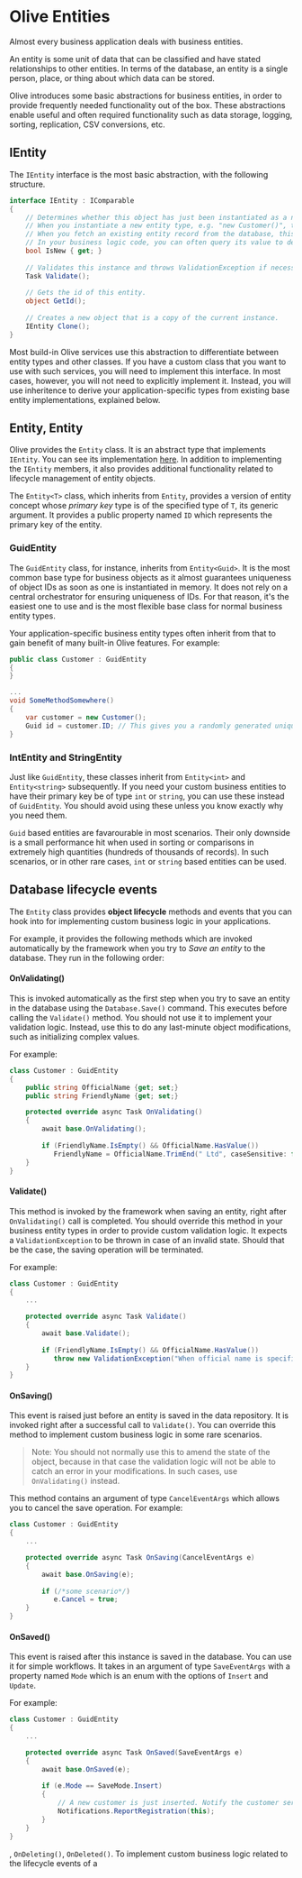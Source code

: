 # Olive Entities
Almost every business application deals with business entities. 

An entity is some unit of data that can be classified and have stated relationships to other entities.
In terms of the database, an entity is a single person, place, or thing about which data can be stored.

Olive introduces some basic abstractions for business entities, in order to provide frequently needed functionality out of the box. These abstractions enable useful and often required functionality such as data storage, logging, sorting, replication, CSV conversions, etc.

## IEntity
The `IEntity` interface is the most basic abstraction, with the following structure.
```csharp
interface IEntity : IComparable
{
    // Determines whether this object has just been instantiated as a new object, or represent an already persisted instance.
    // When you instantiate a new entity type, e.g. "new Customer()", this will be true. 
    // When you fetch an existing entity record from the database, this will be false.
    // In your business logic code, you can often query its value to determine the state of the object.
    bool IsNew { get; }
   
    // Validates this instance and throws ValidationException if necessary.
    Task Validate();
   
    // Gets the id of this entity.
    object GetId();
   
    // Creates a new object that is a copy of the current instance.
    IEntity Clone();
}
```
Most build-in Olive services use this abstraction to differentiate between entity types and other classes. If you have a custom class that you want to use with such services, you will need to implement this interface. In most cases, however, you will not need to explicitly implement it. Instead, you will use inheritence to derive your application-specific types from existing base entity implementations, explained below.

## Entity, Entity<T>
  
Olive provides the `Entity` class. It is an abstract type that implements `IEntity`. You can see its implementation [here](https://github.com/Geeksltd/Olive/blob/master/Olive.Entities/Entity.cs). In addition to implementing the `IEntity` members, it also provides additional functionality related to lifecycle management of entity objects.

The `Entity<T>` class, which inherits from `Entity`, provides a version of entity concept whose *primary key* type is of the specified type of `T`, its generic argument. It provides a public property named `ID` which represents the primary key of the entity. 

### GuidEntity
The `GuidEntity` class, for instance, inherits from `Entity<Guid>`. It is the most common base type for business objects as it almost guarantees uniqueness of object IDs as soon as one is instantiated in memory. It does not rely on a central orchestrator for ensuring uniqueness of IDs. For that reason, it's the easiest one to use and is the most flexible base class for normal business entity types.

Your application-specific business entity types often inherit from that to gain benefit of many built-in Olive features. For example:
```csharp
public class Customer : GuidEntity
{
}

...
void SomeMethodSomewhere()
{
    var customer = new Customer();
    Guid id = customer.ID; // This gives you a randomly generated unique Guid value.
}
```

### IntEntity and StringEntity
Just like `GuidEntity`, these classes inherit from `Entity<int>` and `Entity<string>` subsequently.
If you need your custom business entities to have their primary key be of type `int` or `string`, you can use these instead of `GuidEntity`. You should avoid using these unless you know exactly why you need them.

`Guid` based entities are favarourable in most scenarios. Their only downside is a small performance hit when used in sorting or comparisons in extremely high quantities (hundreds of thousands of records). In such scenarios, or in other rare cases, `int` or `string` based entities can be used.

## Database lifecycle events
The `Entity` class provides **object lifecycle** methods and events that you can hook into for implementing custom business logic in your applications.

For example, it provides the following methods which are invoked automatically by the framework when you try to *Save an entity* to the database. They run in the following order:

#### OnValidating()
This is invoked automatically as the first step when you try to save an entity in the database using the `Database.Save()` command. This executes before calling the `Validate()` method. You should not use it to implement your validation logic. Instead, use this to do any last-minute object modifications, such as initializing complex values.

For example:
```csharp
class Customer : GuidEntity
{
    public string OfficialName {get; set;}
    public string FriendlyName {get; set;}

    protected override async Task OnValidating()
    {
        await base.OnValidating();
        
        if (FriendlyName.IsEmpty() && OfficialName.HasValue())
           FriendlyName = OfficialName.TrimEnd(" Ltd", caseSensitive: false);
    }
}
```
        
#### Validate()
This method is invoked by the framework when saving an entity, right after `OnValidating()` call is completed.
You should override this method in your business entity types in order to provide custom validation logic.
It expects a `ValidationException` to be thrown in case of an invalid state. Should that be the case, the saving operation will be terminated.

For example:
```csharp
class Customer : GuidEntity
{
    ...

    protected override async Task Validate()
    {
        await base.Validate();
        
        if (FriendlyName.IsEmpty() && OfficialName.HasValue())
           throw new ValidationException("When official name is specified, friendly name must also be specified.");
    }
}
```

#### OnSaving()
This event is raised just before an entity is saved in the data repository. It is invoked right after a successful call to `Validate()`.
You can override this method to implement custom business logic in some rare scenarios. 

> Note: You should not normally use this to amend the state of the object, because in that case the validation logic will not be able to catch an error in your modifications. In such cases, use `OnValidating()` instead.

This method contains an argument of type `CancelEventArgs` which allows you to cancel the save operation. For example:
```csharp
class Customer : GuidEntity
{
    ...

    protected override async Task OnSaving(CancelEventArgs e)
    {
        await base.OnSaving(e);
        
        if (/*some scenario*/)
           e.Cancel = true;
    }
}
```

#### OnSaved()
This event is raised after this instance is saved in the database. You can use it for simple workflows. 
It takes in an argument of type `SaveEventArgs` with a property named `Mode` which is an enum with the options of `Insert` and `Update`.

For example:
```csharp
class Customer : GuidEntity
{
    ...

    protected override async Task OnSaved(SaveEventArgs e)
    {
        await base.OnSaved(e);
        
        if (e.Mode == SaveMode.Insert)
        {
            // A new customer is just inserted. Notify the customer service team:
            Notifications.ReportRegistration(this);
        }
    }
}
```


, `OnDeleting()`, `OnDeleted()`. To implement custom business logic related to the lifecycle events of a
